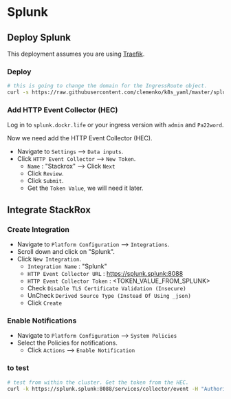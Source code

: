 # Splunk

## Deploy Splunk

This deployment assumes you are using [Traefik](traefik.io).

### Deploy

```bash
# this is going to change the domain for the IngressRoute object.
curl -s https://raw.githubusercontent.com/clemenko/k8s_yaml/master/splunk.yml | sed 's/dockr.life/YOURDOMAIN.com/g' | kubectl apply -f -
```

### Add HTTP Event Collector (HEC)

Log in to `splunk.dockr.life` or your ingress version with `admin` and `Pa22word`.

Now we need add the HTTP Event Collector (HEC). 

- Navigate to `Settings` --> `Data inputs`.
- Click `HTTP Event Collector` --> `New Token`.
  - `Name` : "Stackrox" --> Click `Next`
  - Click `Review`.
  - Click `Submit`.
  - Get the `Token Value`, we will need it later.

## Integrate StackRox

### Create Integration

- Navigate to `Platform Configuration` --> `Integrations`.
- Scroll down and click on "Splunk".
- Click `New Integration`.
  - `Integration Name` : "Splunk"
  - `HTTP Event Collector URL` : https://splunk.splunk:8088
  - `HTTP Event Collector Token` : <TOKEN_VALUE_FROM_SPLUNK>
  - Check `Disable TLS Certificate Validation (Insecure)`
  - UnCheck `Derived Source Type (Instead Of Using _json)`
  - Click `Create`

### Enable Notifications

- Navigate to `Platform Configuration` --> `System Policies`
- Select the Policies for notifications.
  - Click `Actions` --> `Enable Notification`

### to test

```bash
# test from within the cluster. Get the token from the HEC. 
curl -k https://splunk.splunk:8088/services/collector/event -H "Authorization: Splunk e1610a4c-dd8a-48ef-a663-74bb7a811c33" -d '{"event": "Hello, world!"}'
```
